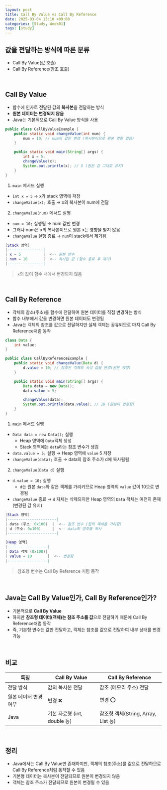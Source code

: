 ```yaml
---
layout: post
title: Call By Value vs Call By Reference
date: 2025-03-04 13:10 +09:00
categories: [Study, Week01]
tags: [study]     
---
```


## 값을 전달하는 방식에 따른 분류
- Call By Value(값 호출)
- Call By Reference(참조 호출)

<br>

## Call By Value
- 함수에 인자로 전달된 값의 **복사본**을 전달하는 방식
- **원본 데이터는 변경되지 않음**
- Java는 기본적으로 Call By Value 방식을 사용

```java
public class CallByValueExample {
    public static void changeValue(int num) {
        num = 10; // num의 값만 변경 (복사본이므로 원본 영향 없음)
    }

    public static void main(String[] args) {
        int x = 5;
        changeValue(x);
        System.out.println(x); // 5 (원본 값 그대로 유지)
    }
}
```

1. `main` 메서드 실행 
- `int x = 5` → x가 stack 영역에 저장
- `changeValue(x);` 호출 → x의 복사본이 num에 전달

2. `changeValue(num)` 메서드 실행 
- `num = 10;` 실행됨 → num 값만 변경
- 그러나 num은 x의 복사본이므로 원본 x는 영향을 받지 않음
- `changeValue` 실행 종료 → `num`이 stack에서 제거됨

```lua
[Stack 영역]
|----------------|
| x = 5          |  <-- 원본 변수
| num = 10       |  <-- 복사된 값 (함수 종료 후 제거)
|----------------|
```

> `x`의 값이 함수 내에서 변경되지 않음

<br>

## Call By Reference
- 갹체의 참소(주소)를 함수에 전달하여 원본 데이터를 직접 변경하는 방식
- 함수 내부에서 값을 변경하면 원본 데이터도 변경됨
- Java는 객체의 참조를 값으로 전달하지만 실제 객체는 공유되므로 마치 Call By Reference처럼 동작

```java
class Data {
    int value;
}

public class CallByReferenceExample {
    public static void changeValue(Data d) {
        d.value = 10; // 참조된 객체의 속성 값을 변경(원본 영향)
    }

    public static void main(String[] args) {
        Data data = new Data();
        data.value = 5;

        changeValue(data);
        System.out.println(data.value); // 10 (원본이 변경됨)
    }
}
```
1. `main` 메서드 실행
- `Data data = new Data();` 실행
  - Heap 영역에 `Data`객체 생성
  - Stack 영역에는 `data`라는 참조 변수가 생김
- `data.value = 5;` 실행 → Heap 영역에 `value` 5 저장
- `changeValue(data);` 호출 → data의 참조 주소가 d에 복사됨됨

2. `changeValue(Data d)` 실행
- `d.value = 10;` 실행
  - `d`는 원본 `data`와 같은 객체를 가리키므로 Heap 영역의 `value` 값이 10으로 변경됨
- `changeValue` 종료 → `d` 자체는 삭제되지만 Heap 영역의 `Data` 객체는 여전히 존재(변경된 값 유지)

```lua
[Stack 영역]
|----------------------|
| data (주소: 0x100)  |  <-- 참조 변수 (힙의 객체를 가리킴)
| d (주소: 0x100)     |  <-- data의 참조를 복사
|----------------------|

[Heap 영역]
|------------------|
| Data 객체 (0x100)|
| value = 10       |  <-- 변경됨
|------------------|
```

> 참조형 변수는  Call By Reference 처럼 동작

<br>

## Java는 Call By Value인가, Call By Reference인가?

- 기본적으로 **Call By Value**
- 하지만 **참조형 데이터(객체)는 참조 주소를 값**으로 전달하기 때문에 Call By Reference처럼 동작
- 즉, 기본형 변수는 값만 전달하고, 객체는 참조를 값으로 전달하여 내부 상태를 변경 가능

<br>

## 비교

| 특징 | Call By Value | Call By Reference |
|-|-|-|
| 전달 방식 | 값의 복사본 전달 | 참조 (메모리 주소) 전달 |
| 원본 데이터 변경 여부 | 변경 ❌ | 변경 ⭕ |
| Java | 기본 자료형 (int, double 등) | 참조형 객체(String, Array, List 등) |

<br>

## 정리
- Java에서는 Call By Value만 존재하지만, 객체의 참조(주소)를 값으로 전달하므로 Call By Reference처럼 동작할 수 있음
- 기본형 데이터는 복사본이 전달되므로 원본이 변경되지 않음
- 객체는 참조 주소가 전달되므로 원본이 변경될 수 있음
